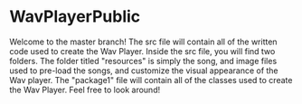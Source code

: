 # WavPlayerPublic
Welcome to the master branch! The src file will contain all of the written code used to create the Wav Player. Inside the src file, you will find two folders. The folder titled "resources" is simply the song, and image files used to pre-load the songs, and customize the visual appearance of the Wav player. The "package1" file will contain all of the classes used to create the Wav Player. Feel free to look around!
